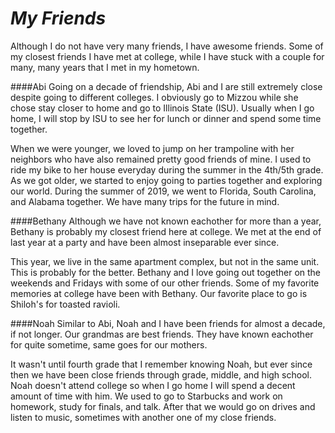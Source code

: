 # *My Friends*

Although I do not have very many friends, I have awesome friends. Some of my closest friends I have met at college, while I have stuck with a couple for many, many years that I met in my hometown. 

####Abi
Going on a decade of friendship, Abi and I are still extremely close despite going to different colleges. I obviously go to Mizzou while she chose stay closer to home and go to Illinois State (ISU). Usually when I go home, I will stop by ISU to see her for lunch or dinner and spend some time together.

When we were younger, we loved to jump on her trampoline with her neighbors who have also remained pretty good friends of mine. I used to ride my bike to her house everyday during the summer in the 4th/5th grade. As we got older, we started to enjoy going to parties together and exploring our world. During the summer of 2019, we went to Florida, South Carolina, and Alabama together. We have many trips for the future in mind.

####Bethany
Although we have not known eachother for more than a year, Bethany is probably my closest friend here at college. We met at the end of last year at a party and have been almost inseparable ever since. 

This year, we live in the same apartment complex, but not in the same unit. This is probably for the better. Bethany and I love going out together on the weekends and Fridays with some of our other friends. Some of my favorite memories at college have been with Bethany. Our favorite place to go is Shiloh's for toasted ravioli.

####Noah
Similar to Abi, Noah and I have been friends for almost a decade, if not longer. Our grandmas are best friends. They have known eachother for quite sometime, same goes for our mothers. 

It wasn't until fourth grade that I remember knowing Noah, but ever since then we have been close friends through grade, middle, and high school. Noah doesn't attend college so when I go home I will spend a decent amount of time with him. We used to go to Starbucks and work on homework, study for finals, and talk. After that we would go on drives and listen to music, sometimes with another one of my close friends. 